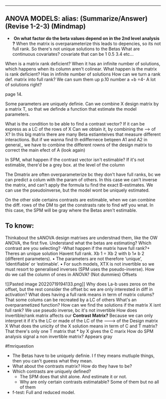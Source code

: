   ---
ANOVA MODELS: 
alias:   (Summarize/Answer) (Revise 1-2-3) (Mindmap) 
---
-  **On what factor do the beta values depend on in the 2nd level analysis ?**
	When the  matrix is overparameterize this leads to depencies, so its not full rank.  So there's not unique solutions to the Betas
 What are continuous covariates?
	 covariate that can be 1 0.5 3.4 etc...
 

When is a matrix rank deficient?
	When it has an infinite number of solutions, which happens when its column aren't colinear.
What happen is the matrix is rank deficient?
	Has in infinite number of solutions
How can we turn a rank def. matrix into full rank?
	We can sum them up p.10
 number a +b =4- A lot of solutions right?

page 14.

Some parameters are uniquely definie. Can we combine X design matrix by a matrix T, so that we definde a function that estimate the model parameters.

What is the condition to be able to find a contrast vector?
	If it can be express as a LC of the rows of X
	Can we obtain it, by combining the --> of X?
In this big matrix there are many Beta estiamteives that measure different interactions. But if  we wanna find th ediffernece betqeen A1 and A2 in general,, we have to combine the different rowns of the design matrix to correct the main efect of A (look again)

In SPM, what happen if the contrast vector isn't estimable?
	If it's not estimable, there'd be a grey box. at the level of the column 

The Dmatrix are often overparameterize bc they don't have full ranks, bc we can predict a colum with the param of others. In this case we can't inverse the matrix, and can't apply the formula tu find the exact B-estimates. 
We can use the pseudoinverse, but the model wont be uniquely estimated. 

On the other side certains contrasts are estimable, when we can combine the diff. rows of the DM to get the constrasts rate to find wtf you wnat. 
In this case, the SPM will be gray where the Betas aren't estimable. 

## To know: 
Thinkabout the sANOVA design matrixes are understnad them, like the OW ANOVA, the first five. Understand what the betas are estimating? Which contrast are you selecting?
	-What happen if the matrix have full rank?+
		Theres an unique solution
Havent full rank.
	Xb 1 = Xb 2 with b 1≠ b 2 (different parameters).
	 • The parameters are not therefore ‘unique’, ‘identifiable’ or ‘estimable’. 
	 • For such models, XTX is not invertible so we must resort to generalised inverses (SPM uses the pseudo-inverse).
How do we call the column of ones in ANOVA? (Not dummies)
	Offsets

![[Pasted image 20220719194133.png]]
	Why does La-b uses zeros on the offset, but the rest consider the offset
		bc we are only interested in diff in activation?
What does having a full rank means in term of matrix colums?
	That some colums can be recreated by a LC of others
What's an overparametized function?
How can we find the solutions if the matrix X isnt full rank?
	We use pseudo inverse, bc it's not invertible
How does invertible/rank matrix affects our **Contrast Matrix?**
	Because we can only interpret it if it's the LC or made of the LC of the ---> of the Design matrix X
What does the unicity of the X solution means in term of C and T matrix?
	That there's only one T matrix that * by X gives the C marix
How do SPM analysis signal a non invertible matrix?
	Appears gray

#fmriquestion 
- The Betas have to be uniquely definie. I f they means mutluple things, then you can't gueess what they mean. 
- What about the contrasts matrix? How do they have to be? 
- Which contrasts are uniquely defined?
	- The SPM does that shit alone. And estimate it or not. 
	- Why are only certain contrasts estimatable? Some of them but no all of them
- f-test: Full and reduced model. 